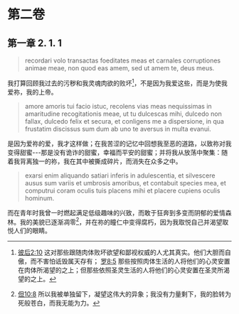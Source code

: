 # 第二卷
## 第一章 2. 1. 1

> recordari volo transactas foeditates meas et carnales corruptiones animae meae, non quod eas amem, sed ut amem te, deus meus.

我打算回顾我过去的污秽和我灵魂肉欲的败坏[^1]，不是因为我爱这些，而是为使我爱祢，我的上帝。

[^1]: [彼后2:10](https://biblehub.com/2_peter/2-10.htm) 这对那些跟随肉体败坏欲望和鄙视权威的人尤其真实。他们大胆而自傲，而不害怕诋毁属天存有； [罗8:5](https://biblehub.com/romans/8-5.htm) 那些按照肉体生活的人将他们的心灵安置在肉体所渴望的之上；但那些依照圣灵生活的人将他们的心灵安置在圣灵所渴望的之上。

> amore amoris tui facio istuc, recolens vias meas nequissimas in amaritudine recogitationis meae, ut tu dulcescas mihi, dulcedo non fallax, dulcedo felix et secura, et conligens me a dispersione, in qua frustatim discissus sum dum ab uno te aversus in multa evanui.

是因为爱祢的爱，我才这样做；在我苦涩的记忆中回想我至恶的道路，以致祢对我变得甜蜜---那是没有诡诈的甜蜜，幸福而平安的甜蜜；并将我从放荡中聚集：随着我背离独一的祢，我在其中被撕成碎片，而消失在众多之中。

> exarsi enim aliquando satiari inferis in adulescentia, et silvescere ausus sum variis et umbrosis amoribus, et contabuit species mea, et computrui coram oculis tuis placens mihi et placere cupiens oculis hominum.

而在青年时我曾一时燃起满足低级趣味的兴致，而敢于狂奔到多变而阴郁的爱情森林。我的美貌已逐渐凋零[^2]，并在祢的瞳仁中变得腐朽，因为我取悦自己并渴望取悦人们的眼睛。

[^2]: [但10:8](https://biblehub.com/danial/10-8.htm) 所以我被单独留下，凝望这伟大的异象；我没有力量剩下，我的脸转为死般苍白，而我无能为力。

